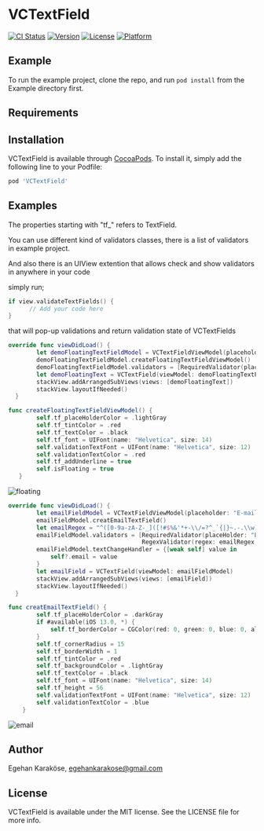 # VCTextField

[![CI Status](https://img.shields.io/travis/egehan205/VCTextField.svg?style=flat)](https://travis-ci.org/egehan205/VCTextField)
[![Version](https://img.shields.io/cocoapods/v/VCTextField.svg?style=flat)](https://cocoapods.org/pods/VCTextField)
[![License](https://img.shields.io/cocoapods/l/VCTextField.svg?style=flat)](https://cocoapods.org/pods/VCTextField)
[![Platform](https://img.shields.io/cocoapods/p/VCTextField.svg?style=flat)](https://cocoapods.org/pods/VCTextField)

## Example

To run the example project, clone the repo, and run `pod install` from the Example directory first.

## Requirements

## Installation

VCTextField is available through [CocoaPods](https://cocoapods.org). To install
it, simply add the following line to your Podfile:

```ruby
pod 'VCTextField'
```

## Examples
The properties starting with "tf_" refers to TextField.

You can use different kind of validators classes, there is a list of validators in example project.

And also there is an UIView extention that allows check and show validators in anywhere in your code 

simply run; 

```swift
if view.validateTextFields() {
      // Add your code here
}
```

that will pop-up validations and return validation state of VCTextFields
```swift
override func viewDidLoad() {
        let demoFloatingTextFieldModel = VCTextFieldViewModel(placeholder: "Floating Label")
        demoFloatingTextFieldModel.createFloatingTextFieldViewModel()
        demoFloatingTextFieldModel.validators = [RequiredValidator(placeHolder: "Label")]
        let demoFloatingText = VCTextField(viewModel: demoFloatingTextFieldModel)
        stackView.addArrangedSubViews(views: [demoFloatingText])
        stackView.layoutIfNeeded()
  }
```

```swift
func createFloatingTextFieldViewModel() {
        self.tf_placeHolderColor = .lightGray
        self.tf_tintColor = .red
        self.tf_textColor = .black
        self.tf_font = UIFont(name: "Helvetica", size: 14)
        self.validationTextFont = UIFont(name: "Helvetica", size: 12)
        self.validationTextColor = .red
        self.tf_addUnderline = true
        self.isFloating = true
   }
```
![floating](https://user-images.githubusercontent.com/32635950/189193397-5bbf79fc-bcb4-4f1e-9635-295500cbba0d.gif)

```swift
override func viewDidLoad() {
        let emailFieldModel = VCTextFieldViewModel(placeholder: "E-mail")
        emailFieldModel.creatEmailTextField()
        let emailRegex = "^([0-9a-zA-Z-_]([!#$%&'*+-\\/=?^_`{|}~.-.\\w]*[0-9a-zA-Z-_])*@([0-9a-zA-Z][-\\w]*[0-9a-zA-Z]\\.)+[a-zA-Z]{2,9})$"
        emailFieldModel.validators = [RequiredValidator(placeHolder: "E-mail"),
                                      RegexValidator(regex: emailRegex, placeholder: "E-mail")]
        emailFieldModel.textChangeHandler = {[weak self] value in
            self?.email = value
        }
        let emailField = VCTextField(viewModel: emailFieldModel)
        stackView.addArrangedSubViews(views: [emailField])
        stackView.layoutIfNeeded()
  }
```

```swift
func creatEmailTextField() {
        self.tf_placeHolderColor = .darkGray
        if #available(iOS 13.0, *) {
            self.tf_borderColor = CGColor(red: 0, green: 0, blue: 0, alpha: 1)
        }
        self.tf_cornerRadius = 15
        self.tf_borderWidth = 1
        self.tf_tintColor = .red
        self.tf_backgroundColor = .lightGray
        self.tf_textColor = .black
        self.tf_font = UIFont(name: "Helvetica", size: 14)
        self.tf_height = 56
        self.validationTextFont = UIFont(name: "Helvetica", size: 12)
        self.validationTextColor = .blue
    }
```
![email](https://user-images.githubusercontent.com/32635950/189195411-fcb61487-006a-4863-8d0f-1116fea2bb82.gif)


## Author

Egehan Karaköse, egehankarakose@gmail.com

## License

VCTextField is available under the MIT license. See the LICENSE file for more info.
